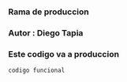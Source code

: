 ### Rama de produccion
### Autor : Diego Tapia

### Este codigo va a produccion

```
codigo funcional
```
